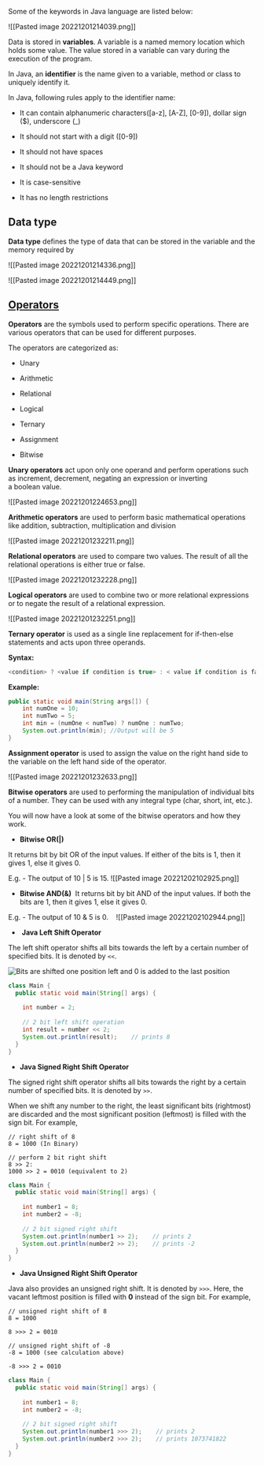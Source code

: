 Some of the keywords in Java language are listed below: 

![[Pasted image 20221201214039.png]]

Data is stored in **variables**. A variable is a named memory location which holds some value. The value stored in a variable can vary during the execution of the program.

In Java, an **identifier** is the name given to a variable, method or class to uniquely identify it. 

In Java, following rules apply to the identifier name: 

-   It can contain alphanumeric characters([a-z], [A-Z], [0-9]), dollar sign ($), underscore (_) 
    
-   It should not start with a digit ([0-9]) 
    
-   It should not have spaces 
    
-   It should not be a Java keyword 
    
-   It is case-sensitive 
    
-   It has no length restrictions

## Data type

**Data type** defines the type of data that can be stored in the variable and the memory required by

![[Pasted image 20221201214336.png]]

![[Pasted image 20221201214449.png]]

## [Operators](https://www.geeksforgeeks.org/operators-in-java)

**Operators** are the symbols used to perform specific operations. There are various operators that can be used for different purposes.

The operators are categorized as: 

-   Unary 
    
-   Arithmetic  
    
-   Relational 
    
-   Logical 
    
-   Ternary 
    
-   Assignment 
    
-   Bitwise

**Unary operators** act upon only one operand and perform operations such as increment, decrement, negating an expression or inverting a boolean value.

![[Pasted image 20221201224653.png]]

**Arithmetic operators** are used to perform basic mathematical operations like addition, subtraction, multiplication and division

![[Pasted image 20221201232211.png]]

**Relational operators** are used to compare two values. The result of all the relational operations is either true or false.

![[Pasted image 20221201232228.png]]

**Logical operators** are used to combine two or more relational expressions or to negate the result of a relational expression.

![[Pasted image 20221201232251.png]]

**Ternary operator** is used as a single line replacement for if-then-else statements and acts upon three operands. 

**Syntax:** 

```java
<condition> ? <value if condition is true> : < value if condition is false>

```

**Example:**
```java
public static void main(String args[]) {
	int numOne = 10;
	int numTwo = 5;
	int min = (numOne < numTwo) ? numOne : numTwo;
	System.out.println(min); //Output will be 5
}
```

**Assignment operator** is used to assign the value on the right hand side to the variable on the left hand side of the operator.

![[Pasted image 20221201232633.png]]

**Bitwise operators** are used to performing the manipulation of individual bits of a number. They can be used with any integral type (char, short, int, etc.).

You will now have a look at some of the bitwise operators and how they work.

- **Bitwise OR(|)**
    
It returns bit by bit OR of the input values. If either of the bits is 1, then it gives 1, else it gives 0. 
 
E.g. - The output of 10 | 5 is 15.
![[Pasted image 20221202102925.png]]

- **Bitwise AND(&)** 
It returns bit by bit AND of the input values. If both the bits are 1, then it gives 1, else it gives 0.

E.g. - The output of 10 & 5 is 0.
   ![[Pasted image 20221202102944.png]]

-  **Java Left Shift Operator**

The left shift operator shifts all bits towards the left by a certain number of specified bits. It is denoted by `<<`.

![Bits are shifted one position left and 0 is added to the last position](https://cdn.programiz.com/sites/tutorial2program/files/java-left-shift-operator.png "Java Left Shift Operator")

```java
class Main {
  public static void main(String[] args) {
    
    int number = 2;
   
    // 2 bit left shift operation 
    int result = number << 2;
    System.out.println(result);    // prints 8
  }
}
```

- **Java Signed Right Shift Operator**

The signed right shift operator shifts all bits towards the right by a certain number of specified bits. It is denoted by `>>`.

When we shift any number to the right, the least significant bits (rightmost) are discarded and the most significant position (leftmost) is filled with the sign bit. For example,

```
// right shift of 8
8 = 1000 (In Binary)

// perform 2 bit right shift
8 >> 2:
1000 >> 2 = 0010 (equivalent to 2)
```

```java
class Main {
  public static void main(String[] args) {
    
    int number1 = 8;
    int number2 = -8;
    
    // 2 bit signed right shift
    System.out.println(number1 >> 2);    // prints 2
    System.out.println(number2 >> 2);    // prints -2
  }
}
```


- **Java Unsigned Right Shift Operator**

Java also provides an unsigned right shift. It is denoted by `>>>`.
Here, the vacant leftmost position is filled with **0** instead of the sign bit. For example,

```
// unsigned right shift of 8
8 = 1000

8 >>> 2 = 0010

// unsigned right shift of -8
-8 = 1000 (see calculation above)

-8 >>> 2 = 0010
```

```java
class Main {
  public static void main(String[] args) {
    
    int number1 = 8;
    int number2 = -8;
    
    // 2 bit signed right shift
    System.out.println(number1 >>> 2);    // prints 2
    System.out.println(number2 >>> 2);    // prints 1073741822
  }
}
```